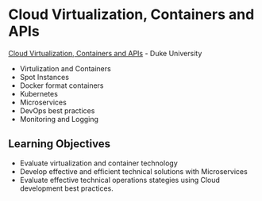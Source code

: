 # Cloud Virtualization, Containers and APIs
[Cloud Virtualization, Containers and APIs](https://www.coursera.org/learn/cloud-virtualization-containers-api-duke/) - Duke University


* Virtulization and Containers
* Spot Instances
* Docker format containers
* Kubernetes
* Microservices
* DevOps best practices
* Monitoring and Logging

## Learning Objectives
* Evaluate virtualization and container technology
* Develop effective and efficient technical solutions with Microservices
* Evaluate effective technical operations stategies using Cloud development best practices.
